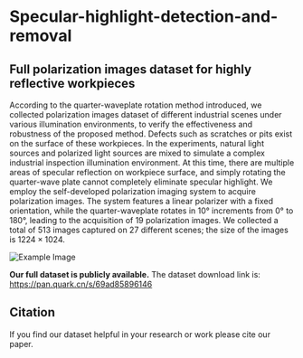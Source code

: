 # Specular-highlight-detection-and-removal
## Full polarization images dataset for highly reflective workpieces
According to the quarter-waveplate rotation method introduced, we collected polarization images dataset of different industrial scenes under various illumination environments, to verify the effectiveness and robustness of the proposed method. Defects such as scratches or pits exist on the surface of these workpieces. In the experiments, natural light sources and polarized light sources are mixed to simulate a complex industrial inspection illumination environment. At this time, there are multiple areas of specular reflection on workpiece surface, and simply rotating the quarter-wave plate cannot completely eliminate specular highlight. We employ the self-developed polarization imaging system to acquire polarization images. The system features a linear polarizer with a fixed orientation, while the quarter-waveplate rotates in 10° increments from 0° to 180°, leading to the acquisition of 19 polarization images. We collected a total of 513 images captured on 27 different scenes; the size of the images is $1224 \times 1024$.

![Example Image](examples_of_FPID.png)

**Our full dataset is publicly available.**
The dataset download link is: https://pan.quark.cn/s/69ad85896146

## Citation
If you find our dataset helpful in your research or work please cite our paper.
